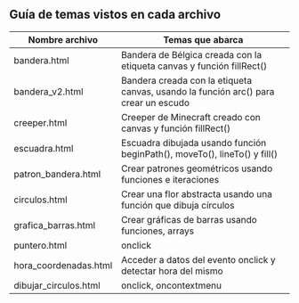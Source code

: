 ## Guía de temas vistos en cada archivo

| Nombre archivo        | Temas que abarca                                                                    |
| --------------------- | ----------------------------------------------------------------------------------- |
| bandera.html          | Bandera de Bélgica creada con la etiqueta canvas y función fillRect()               |
| bandera_v2.html       | Bandera creada con la etiqueta canvas, usando la función arc() para crear un escudo |
| creeper.html          | Creeper de Minecraft creado con canvas y función fillRect()                         |
| escuadra.html         | Escuadra dibujada usando función beginPath(), moveTo(), lineTo() y fill()           |
| patron_bandera.html   | Crear patrones geométricos usando funciones e iteraciones                           |
| circulos.html         | Crear una flor abstracta usando una función que dibuja círculos                     |
| grafica_barras.html   | Crear gráficas de barras usando funciones, arrays                                   |
| puntero.html          | onclick                                                                             |
| hora_coordenadas.html | Acceder a datos del evento onclick y detectar hora del mismo                        |
| dibujar_circulos.html | onclick, oncontextmenu                                                              |
